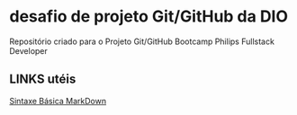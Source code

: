 #  desafio de projeto Git/GitHub da DIO
Repositório criado para o Projeto Git/GitHub Bootcamp Philips Fullstack Developer 
## LINKS utéis
[Sintaxe Básica MarkDown](https://www.markdownguide.org/basic-syntax/)
